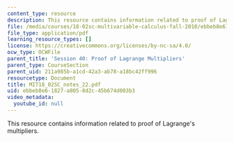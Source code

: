 ```yaml
---
content_type: resource
description: This resource contains information related to proof of Lagrange's multipliers.
file: /media/courses/18-02sc-multivariable-calculus-fall-2010/ebbeb8e61827a8058d2c45b674d003b3_MIT18_02SC_notes_22.pdf
file_type: application/pdf
learning_resource_types: []
license: https://creativecommons.org/licenses/by-nc-sa/4.0/
ocw_type: OCWFile
parent_title: 'Session 40: Proof of Lagrange Multipliers'
parent_type: CourseSection
parent_uid: 211a985b-a1cd-42a3-ab78-a18bc42ff996
resourcetype: Document
title: MIT18_02SC_notes_22.pdf
uid: ebbeb8e6-1827-a805-8d2c-45b674d003b3
video_metadata:
  youtube_id: null
---
```

This resource contains information related to proof of Lagrange's multipliers.